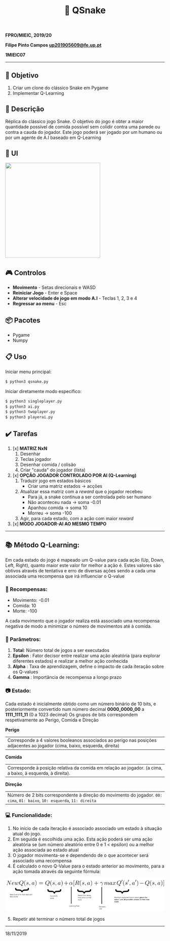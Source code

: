 <h1 align="center" style="font-size=60px;">
   &#128013 QSnake
   <br>
   <br>
</h1>


**FPRO/MIEIC, 2019/20**

**Filipe Pinto Campos up201905609@fe.up.pt**

**1MIEIC07**

---------

## :triangular_flag_on_post: Objetivo


1. Criar um clone do clássico Snake em Pygame
2. Implementar Q-Learning

## :page_facing_up: Descrição

Réplica do clássico jogo Snake.
O objetivo do jogo é obter a maior quantidade possível de comida possível sem colidir contra uma parede ou contra a cauda do jogador.
Este jogo poderá ser jogado por um humano ou por um agente de A.I baseado em Q-Learning

## :game_die: UI

<img src="/assets/ui.gif" width="300" height="300">

## :video_game: Controlos
* **Movimento** - Setas direcionais e WASD
* **Reiniciar Jogo** - Enter e Space
* **Alterar velocidade de jogo em modo A.I** - Teclas 1, 2, 3 e 4
* **Regressar ao menu** - Esc


## :package: Pacotes

- Pygame
- Numpy

## :clipboard: Uso
Iniciar menu principal:
``` sh
$ python3 qsnake.py
```

Iniciar diretamente modo específico:
``` sh
$ python3 singleplayer.py
$ python3 ai.py
$ python3 twoplayer.py
$ python3 playerai.py
```

## :heavy_check_mark: Tarefas
1. [x] **MATRIZ NxN**
   1. Desenhar
   1. Teclas jogador
   1. Desenhar comida / colisão
   1. Criar "cauda" do jogador (lista)
1. [x] **OPÇÃO JOGADOR CONTROLADO POR AI (Q-Learning)**
   1. Traduzir jogo em estados básicos
      *  Criar uma matriz estados -> acções
   1. Atualizar essa matriz com a *reward* que o jogador recebeu
      * Para já, a snake continua a ser controlada pelo ser humano
      * Não aconteceu nada -> soma -0.01
      * Apanhou comida -> soma 10
      * Morreu -> soma -100
   1. Agir, para cada estado, com a ação com maior *reward*
1. [x] **MODO JOGADOR-AI AO MESMO TEMPO**

------
## :books: Método Q-Learning:
Em cada estado do jogo é mapeado um Q-value para cada ação (Up, Down, Left, Right), quanto maior este valor for melhor a ação é. Estes valores são obtivos através de tentativa e erro de diversas ações sendo a cada uma associada uma recompensa que irá influenciar o Q-value

### :watermelon: Recompensas:
* Movimento: -0.01
* Comida: 10
* Morte: -100

A cada movimento que o jogador realiza está associado uma recompensa negativa de modo a minimizar o número de movimentos até à comida.

### :floppy_disk: Parâmetros:
1. **Total**: Número total de jogos a ser executados
1. **Epsilon** : Fator decisor entre realizar uma ação aleatória (para explorar diferentes estados) e realizar a melhor ação conhecida
1. **Alpha** : Taxa de aprendizagem, define o impacto de cada iteração sobre os Q-values
1. **Gamma** : Importância de recompensa a longo prazo

### :camera: Estado:
Cada estado é inicialmente obtido como um número binário de 10 bits, e posteriormente convertido num número decimal
**0000_0000_00** a **1111_1111_11** (0 a 1023 decimal)
Os grupos de bits correspondem respetivamente ao Perigo, Comida e Direção

**Perigo**
<table><tr><td>
Corresponde a 4 valores booleanos associados ao perigo nas posições adjacentes ao jogador (cima, baixo, esquerda, direita)
</td></tr></table>

**Comida**
<table><tr><td>
Corresponde à posição relativa da comida em relação ao jogador. (a cima, a baixo, à esquerda, à direita).
</td></tr></table>


**Direção**
<table><tr><td>
Número de 2 bits correspondente à direção do movimento do jogador. <code>00: cima</code>, <code>01: baixo</code>, <code>10: esquerda</code>, <code>11: direita</code>
</td></tr></table>




### :computer: Funcionalidade:
1. No início de cada iteração é associado associado um estado à situação atual do jogo. 
2. Em seguida é escolhida uma ação. Esta ação poderá ser uma ação aleatória se (um número aleatório entre 0 e 1 < epsilon) ou a melhor ação associada ao estado atual
3. O jogador movimenta-se e dependendo de o que acontecer será associado uma recompensa
4. É calculado o novo Q-Value para o estado anterior ao movimento, para a ação tomada através da seguinte fórmula:

![formula](./assets/formula.png)


5. Repetir até terminar o número total de jogos

------
18/11/2019
